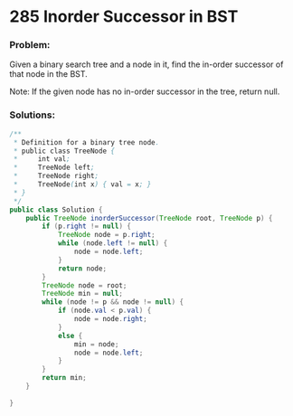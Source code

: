 # 285 Inorder Successor in BST

### Problem:

Given a binary search tree and a node in it, find the in-order successor of that node in the BST.

Note: If the given node has no in-order successor in the tree, return null.

### Solutions:

```java
/**
 * Definition for a binary tree node.
 * public class TreeNode {
 *     int val;
 *     TreeNode left;
 *     TreeNode right;
 *     TreeNode(int x) { val = x; }
 * }
 */
public class Solution {
    public TreeNode inorderSuccessor(TreeNode root, TreeNode p) {
        if (p.right != null) {
            TreeNode node = p.right;
            while (node.left != null) {
                node = node.left;
            }
            return node;
        }
        TreeNode node = root;
        TreeNode min = null;
        while (node != p && node != null) {
            if (node.val < p.val) {
                node = node.right;
            }
            else {
                min = node;
                node = node.left;
            }
        }
        return min;
    }
    
}
```